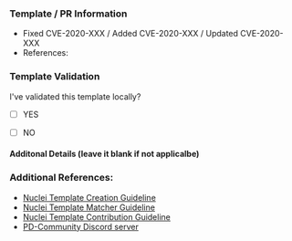 ### Template / PR Information

<!-- Explains the information and/or motivation for update or/ creating this templates -->
<!-- Please include any reference to your template if available -->

- Fixed CVE-2020-XXX / Added CVE-2020-XXX / Updated CVE-2020-XXX
- References:

### Template Validation

I've validated this template locally?
- [ ] YES
- [ ] NO


#### Additonal Details (leave it blank if not applicalbe)

<!-- Include Shodan / Fofa / Google Query / Docker / Screenshots if available -->
<!-- Include HTTP/TCP/DNS Matched response data snippet if available -->
<!-- Please do NOT include vulnerable host information in pull requests -->
<!-- None of the prerequisites are obligatory; they are merely intended to speed the review process. -->

### Additional References:

- [Nuclei Template Creation Guideline](https://nuclei.projectdiscovery.io/templating-guide/)
- [Nuclei Template Matcher Guideline](https://github.com/projectdiscovery/nuclei-templates/wiki/Unique-Template-Matchers)
- [Nuclei Template Contribution Guideline](https://github.com/projectdiscovery/nuclei-templates/blob/master/.github/CONTRIBUTING.md)
- [PD-Community Discord server](https://discord.gg/projectdiscovery)